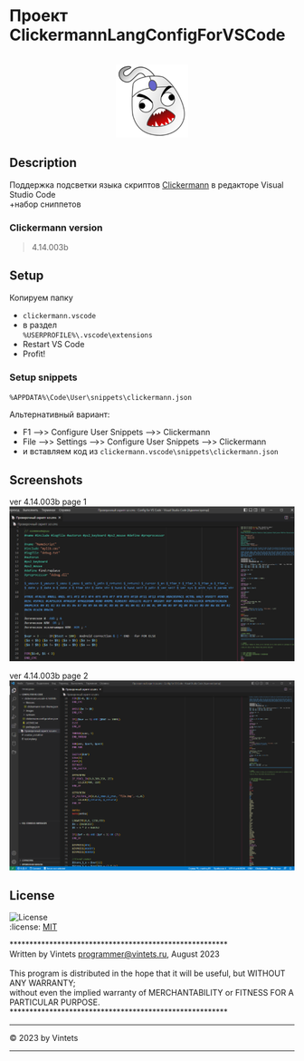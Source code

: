 
# Проект ClickermannLangConfigForVSCode

<br />
<div align="center">
<a href="#readme" target="_blank">
<img src="https://github.com/Vintets/ClickermannLangConfigForVSCode/raw/master/clickermann.vscode/images/Clickermann-v4_Mainicon.svg" height="128" width="128"/>
</a>
</div>


## Description

Поддержка подсветки языка скриптов [Clickermann](http://crapware.aidf.org) в редакторе Visual Studio Code <br />
+набор сниппетов

### Clickermann version

> 4.14.003b


## Setup

Копируем папку<br />
- `clickermann.vscode` <br />
- в раздел <br />`%USERPROFILE%\.vscode\extensions` <br />
- Restart VS Code <br />
- Profit!


### Setup snippets
`%APPDATA%\Code\User\snippets\clickermann.json`

Альтернативный вариант:<br />
- F1 -->> Configure User Snippets -->> Clickermann<br />
- File -->> Settings -->> Configure User Snippets -->> Clickermann<br />
- и вставляем код из `clickermann.vscode\snippets\clickermann.json` <br />


## Screenshots

ver 4.14.003b page 1<br />
![Скриншот работы скрипта](https://github.com/Vintets/ClickermannLangConfigForVSCode/raw/master/screenshots/Clickermann.vscode_2023-08-23_17-29-24_screenshot_1.png)

ver 4.14.003b page 2<br />
![Скриншот работы скрипта](https://github.com/Vintets/ClickermannLangConfigForVSCode/raw/master/screenshots/Clickermann.vscode_2023-08-23_17-27-53_screenshot_2.png)


## License

![License](https://img.shields.io/badge/license-MIT-green) <br />
:license:  [MIT](https://github.com/toorusr/sitemap-generator/tree/master/LICENSE)


******************************************************* <br />
 Written by Vintets <programmer@vintets.ru>, August 2023 <br />
 <br />
 This program is distributed in the hope that it will be useful, but WITHOUT ANY WARRANTY;<br />
 without even the implied warranty of MERCHANTABILITY or FITNESS FOR A PARTICULAR PURPOSE.<br />
******************************************************* <br />

____

:copyright: 2023 by Vintets
____
